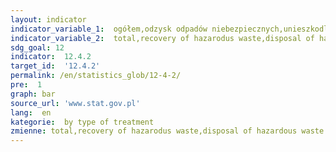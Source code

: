 ```yaml
---
layout: indicator
indicator_variable_1:  ogółem,odzysk odpadów niebezpiecznych,unieszkodliwienie odpadów niebezpiecznych
indicator_variable_2:  total,recovery of hazarodus waste,disposal of hazardous waste
sdg_goal: 12
indicator:  12.4.2
target_id:  '12.4.2'
permalink: /en/statistics_glob/12-4-2/
pre:  1
graph: bar
source_url: 'www.stat.gov.pl'
lang:  en
kategorie:  by type of treatment
zmienne: total,recovery of hazarodus waste,disposal of hazardous waste
---
```


